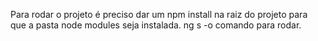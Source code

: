 Para rodar o projeto é preciso dar um npm install na raiz do projeto para que a pasta node modules seja instalada.
ng s -o comando para rodar.
